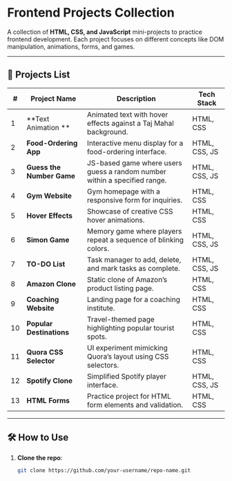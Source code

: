 # Frontend Projects Collection

A collection of **HTML, CSS, and JavaScript** mini-projects to practice frontend development. Each project focuses on different concepts like DOM manipulation, animations, forms, and games.

---

## 📌 Projects List

| #  | Project Name                | Description                                                                 | Tech Stack      
|----|-----------------------------|-----------------------------------------------------------------------------|-----------------
| 1  | **Text Animation **         | Animated text with hover effects against a Taj Mahal background.            | HTML, CSS 
| 2  | **Food-Ordering App**       | Interactive menu display for a food-ordering interface.                     | HTML, CSS, JS
| 3  | **Guess the Number Game**   | JS-based game where users guess a random number within a specified range.   | HTML, CSS, JS
| 4  | **Gym Website**             | Gym homepage with a responsive form for inquiries.                          | HTML, CSS          
| 5  | **Hover Effects**           | Showcase of creative CSS hover animations.                                  | HTML, CSS           
| 6  | **Simon Game**              | Memory game where players repeat a sequence of blinking colors.             | HTML, CSS, JS       
| 7  | **TO-DO List**              | Task manager to add, delete, and mark tasks as complete.                    | HTML, CSS, JS       
| 8  | **Amazon Clone**            | Static clone of Amazon’s product listing page.                              | HTML, CSS           
| 9  | **Coaching Website**        | Landing page for a coaching institute.                                      | HTML, CSS           
| 10 | **Popular Destinations**    | Travel-themed page highlighting popular tourist spots.                      | HTML, CSS           
| 11 | **Quora CSS Selector**      | UI experiment mimicking Quora’s layout using CSS selectors.                 | HTML, CSS           
| 12 | **Spotify Clone**           | Simplified Spotify player interface.                                        | HTML, CSS, JS       
| 13 | **HTML Forms**              | Practice project for HTML form elements and validation.                     | HTML, CSS          

---

## 🛠 How to Use
1. **Clone the repo**:
   ```bash
   git clone https://github.com/your-username/repo-name.git
